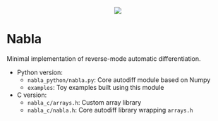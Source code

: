<p align="center">
  <img src="https://raw.githubusercontent.com/cnmy-ro/nabla/main/docs/logo.png">
</p>


# Nabla

Minimal implementation of reverse-mode automatic differentiation.

- Python version:
	- `nabla_python/nabla.py`: Core autodiff module	based on Numpy
	- `examples`: Toy examples built using this module
- C version:
	- `nabla_c/arrays.h`: Custom array library
	- `nabla_c/nabla.h`: Core autodiff library wrapping `arrays.h`